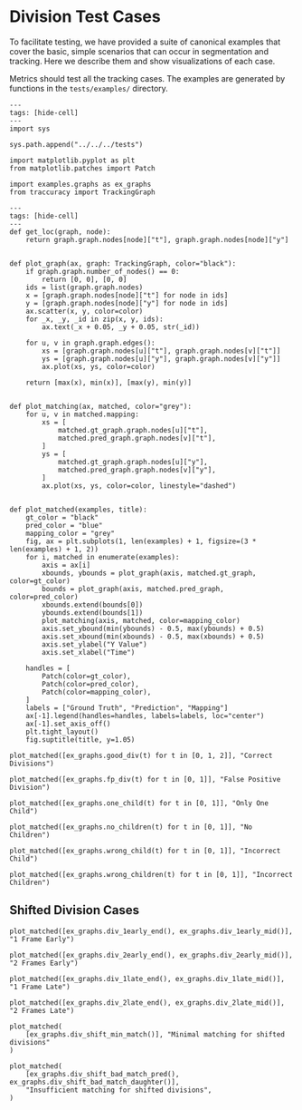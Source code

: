 # Division Test Cases


To facilitate testing, we have provided a suite of canonical examples that
cover the basic, simple scenarios that can occur in segmentation and tracking.
Here we describe them and show visualizations of each case.

Metrics should test all the tracking cases. The examples are generated by
functions in the `tests/examples/` directory.

```{code-cell} ipython3
---
tags: [hide-cell]
---
import sys

sys.path.append("../../../tests")
```

```{code-cell} ipython3
import matplotlib.pyplot as plt
from matplotlib.patches import Patch

import examples.graphs as ex_graphs
from traccuracy import TrackingGraph
```

```{code-cell} ipython3
---
tags: [hide-cell]
---
def get_loc(graph, node):
    return graph.graph.nodes[node]["t"], graph.graph.nodes[node]["y"]


def plot_graph(ax, graph: TrackingGraph, color="black"):
    if graph.graph.number_of_nodes() == 0:
        return [0, 0], [0, 0]
    ids = list(graph.graph.nodes)
    x = [graph.graph.nodes[node]["t"] for node in ids]
    y = [graph.graph.nodes[node]["y"] for node in ids]
    ax.scatter(x, y, color=color)
    for _x, _y, _id in zip(x, y, ids):
        ax.text(_x + 0.05, _y + 0.05, str(_id))

    for u, v in graph.graph.edges():
        xs = [graph.graph.nodes[u]["t"], graph.graph.nodes[v]["t"]]
        ys = [graph.graph.nodes[u]["y"], graph.graph.nodes[v]["y"]]
        ax.plot(xs, ys, color=color)

    return [max(x), min(x)], [max(y), min(y)]


def plot_matching(ax, matched, color="grey"):
    for u, v in matched.mapping:
        xs = [
            matched.gt_graph.graph.nodes[u]["t"],
            matched.pred_graph.graph.nodes[v]["t"],
        ]
        ys = [
            matched.gt_graph.graph.nodes[u]["y"],
            matched.pred_graph.graph.nodes[v]["y"],
        ]
        ax.plot(xs, ys, color=color, linestyle="dashed")


def plot_matched(examples, title):
    gt_color = "black"
    pred_color = "blue"
    mapping_color = "grey"
    fig, ax = plt.subplots(1, len(examples) + 1, figsize=(3 * len(examples) + 1, 2))
    for i, matched in enumerate(examples):
        axis = ax[i]
        xbounds, ybounds = plot_graph(axis, matched.gt_graph, color=gt_color)
        bounds = plot_graph(axis, matched.pred_graph, color=pred_color)
        xbounds.extend(bounds[0])
        ybounds.extend(bounds[1])
        plot_matching(axis, matched, color=mapping_color)
        axis.set_ybound(min(ybounds) - 0.5, max(ybounds) + 0.5)
        axis.set_xbound(min(xbounds) - 0.5, max(xbounds) + 0.5)
        axis.set_ylabel("Y Value")
        axis.set_xlabel("Time")

    handles = [
        Patch(color=gt_color),
        Patch(color=pred_color),
        Patch(color=mapping_color),
    ]
    labels = ["Ground Truth", "Prediction", "Mapping"]
    ax[-1].legend(handles=handles, labels=labels, loc="center")
    ax[-1].set_axis_off()
    plt.tight_layout()
    fig.suptitle(title, y=1.05)
```

```{code-cell} ipython3
plot_matched([ex_graphs.good_div(t) for t in [0, 1, 2]], "Correct Divisions")
```

```{code-cell} ipython3
plot_matched([ex_graphs.fp_div(t) for t in [0, 1]], "False Positive Division")
```

```{code-cell} ipython3
plot_matched([ex_graphs.one_child(t) for t in [0, 1]], "Only One Child")
```

```{code-cell} ipython3
plot_matched([ex_graphs.no_children(t) for t in [0, 1]], "No Children")
```

```{code-cell} ipython3
plot_matched([ex_graphs.wrong_child(t) for t in [0, 1]], "Incorrect Child")
```

```{code-cell} ipython3
plot_matched([ex_graphs.wrong_children(t) for t in [0, 1]], "Incorrect Children")
```

## Shifted Division Cases

```{code-cell} ipython3
plot_matched([ex_graphs.div_1early_end(), ex_graphs.div_1early_mid()], "1 Frame Early")
```

```{code-cell} ipython3
plot_matched([ex_graphs.div_2early_end(), ex_graphs.div_2early_mid()], "2 Frames Early")
```

```{code-cell} ipython3
plot_matched([ex_graphs.div_1late_end(), ex_graphs.div_1late_mid()], "1 Frame Late")
```

```{code-cell} ipython3
plot_matched([ex_graphs.div_2late_end(), ex_graphs.div_2late_mid()], "2 Frames Late")
```

```{code-cell} ipython3
plot_matched(
    [ex_graphs.div_shift_min_match()], "Minimal matching for shifted divisions"
)
```

```{code-cell} ipython3
plot_matched(
    [ex_graphs.div_shift_bad_match_pred(), ex_graphs.div_shift_bad_match_daughter()],
    "Insufficient matching for shifted divisions",
)
```
